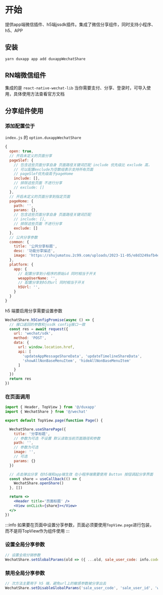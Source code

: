 # 开始
提供app端微信插件、h5端jssdk插件。集成了微信分享组件，同时支持小程序、h5、APP
## 安装

```bash
yarn duxapp app add duxappWechatShare
```

## RN端微信组件

集成的是 `react-native-wechat-lib` 当你需要支付、分享、登录时，可导入使用，具体使用方法查看官方文档

## 分享组件使用

### 添加配置位于
`index.js` 的 `option.duxappWechatShare`

```js
{
  open: true,
  // 开启未定义的页面分享
  pageSlef: {
    // 包含这些页面分享自身 页面路径关键词匹配 include 优先级比 exclude 高，
    // 可以配置exclude为空数组表示支持所有页面
    // pageSlef优先级高于pageHome
    include: [],
    // 排除这些页面 不进行分享
    // exclude: []
  },
  // 开启未定义的页面分享到指定页面
  pageHome: {
    path: '',
    params: {},
    // 包含这些页面分享自身 页面路径关键词匹配
    // include: [],
    // 排除这些页面 不进行分享
    exclude: []
  },
  // 公共分享参数
  common: {
    title: '公共分享标题',
    desc: '功能分享描述',
    image: 'https://shujumatou.2c99.com/uploads/2023-11-05/e8d3249afb4e0a55df34.png'
  },
  platform: {
    app: {
      // 配置分享到小程序的原始id 同时相当于开关
      weappUserName: '',
      // 配置分享到h5的url 同时相当于开关
      h5Url: '',
    }
  }
}
```

h5 端要启用分享需要设置参数

```jsx
WechatShare.h5ConfigPromise(async () => {
  // 接口返回的参数和jssdk config接口一致
  const res = await request({
    url: 'wechat/sdk',
    method: 'POST',
    data: {
      url: window.location.href,
      api: [
        'updateAppMessageShareData', 'updateTimelineShareData',
        'showAllNonBaseMenuItem', 'hideAllNonBaseMenuItem'
      ]
    }
  })
  return res
})
```

### 在页面调用

```jsx
import { Header, TopView } from '@/duxapp'
import { WechatShare } from '@/wechat'

export default TopView.page(function Page() {

  WechatShare.useSharePage({
    title: '分享标题',
    // 参数为可选 不设置 默认读取当前页面路径和参数
    path: '',
    // 参数为可选
    image: '',
    // 可选
    params: {}
  })

  // 点击弹出分享 在h5端和app端生效 在小程序端需要使用 Button 按钮调起分享界面
  const share = useCallback(() => {
    WechatShare.openShare()
  }, [])

  return <>
    <Header title='页面标题' />
    <View onCLick={share}></View>
  </>
})
```

:::info
如果要在页面中设置分享参数，页面必须要使用`TopView.page`进行包装，而不是将TopView作为组件使用
:::

### 设置全局分享参数

```jsx
// 设置全局分销参数
WechatShare.setGlobalParams(old => ({ ...old, sale_user_code: info.code }))
```
### 禁用全局分享参数

```jsx
// 次方法主要用于 h5 端，避免url上的敏感参数被分享出去
WechatShare.setDisableGlobalParams('sale_user_code', 'sale_user_id', 'wechat_code', 'toPage')
```
